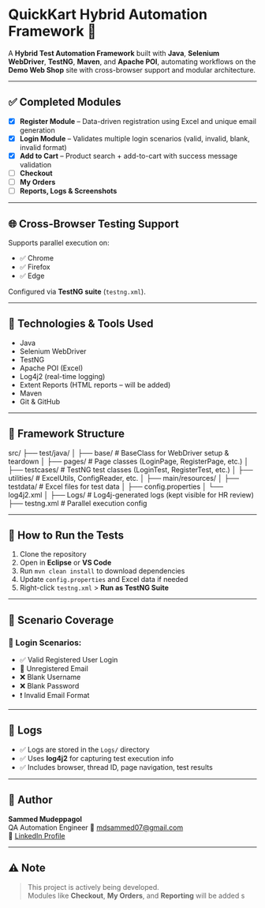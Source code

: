 # QuickKart Hybrid Automation Framework 🚀

A **Hybrid Test Automation Framework** built with **Java**, **Selenium WebDriver**, **TestNG**, **Maven**, and **Apache POI**, automating workflows on the **Demo Web Shop** site with cross-browser support and modular architecture.

---

## ✅ Completed Modules

- [x] **Register Module** – Data-driven registration using Excel and unique email generation
- [x] **Login Module** – Validates multiple login scenarios (valid, invalid, blank, invalid format)
- [x] **Add to Cart** – Product search + add-to-cart with success message validation
- [ ] **Checkout**
- [ ] **My Orders**
- [ ] **Reports, Logs & Screenshots**

---

## 🌐 Cross-Browser Testing Support

Supports parallel execution on:

- ✅ Chrome  
- ✅ Firefox  
- ✅ Edge  

Configured via **TestNG suite** (`testng.xml`).

---

## 🔧 Technologies & Tools Used

- Java  
- Selenium WebDriver  
- TestNG  
- Apache POI (Excel)  
- Log4j2 (real-time logging)  
- Extent Reports (HTML reports – will be added)  
- Maven  
- Git & GitHub

---

## 🧱 Framework Structure

src/
├── test/java/
│ ├── base/ # BaseClass for WebDriver setup & teardown
│ ├── pages/ # Page classes (LoginPage, RegisterPage, etc.)
│ ├── testcases/ # TestNG test classes (LoginTest, RegisterTest, etc.)
│ ├── utilities/ # ExcelUtils, ConfigReader, etc.
│
├── main/resources/
│ ├── testdata/ # Excel files for test data
│ ├── config.properties
│ └── log4j2.xml
│
├── Logs/ # Log4j-generated logs (kept visible for HR review)
├── testng.xml # Parallel execution config

---

## 🧪 How to Run the Tests

1. Clone the repository  
2. Open in **Eclipse** or **VS Code**  
3. Run `mvn clean install` to download dependencies  
4. Update `config.properties` and Excel data if needed  
5. Right-click `testng.xml` > **Run as TestNG Suite**

---

## 🧠 Scenario Coverage

### 🔐 Login Scenarios:
- ✅ Valid Registered User Login  
- 🚫 Unregistered Email  
- ❌ Blank Username  
- ❌ Blank Password  
- ❗ Invalid Email Format  

---

## 📂 Logs

- ✅ Logs are stored in the `Logs/` directory  
- ✅ Uses **log4j2** for capturing test execution info  
- ✅ Includes browser, thread ID, page navigation, test results

---

## 👤 Author

**Sammed Mudeppagol**  
QA Automation Engineer 
📧 mdsammed07@gmail.com  
🔗 [LinkedIn Profile](https://www.linkedin.com/in/sammed-mudeppagoll/)

---

## ⚠️ Note

> This project is actively being developed.  
> Modules like **Checkout**, **My Orders**, and **Reporting** will be added s
